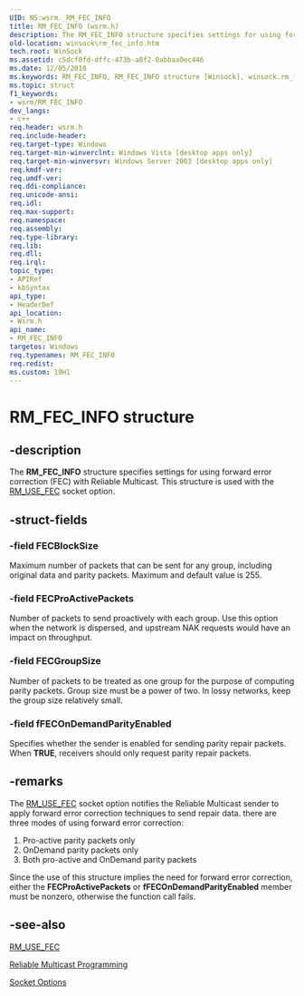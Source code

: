 ```yaml
---
UID: NS:wsrm._RM_FEC_INFO
title: RM_FEC_INFO (wsrm.h)
description: The RM_FEC_INFO structure specifies settings for using forward error correction (FEC) with Reliable Multicast. This structure is used with the RM_USE_FEC socket option.
old-location: winsock\rm_fec_info.htm
tech.root: WinSock
ms.assetid: c5dcf0fd-dffc-473b-a8f2-0abbaa0ec446
ms.date: 12/05/2018
ms.keywords: RM_FEC_INFO, RM_FEC_INFO structure [Winsock], winsock.rm_fec_info, wsrm/RM_FEC_INFO
ms.topic: struct
f1_keywords:
- wsrm/RM_FEC_INFO
dev_langs:
- c++
req.header: wsrm.h
req.include-header: 
req.target-type: Windows
req.target-min-winverclnt: Windows Vista [desktop apps only]
req.target-min-winversvr: Windows Server 2003 [desktop apps only]
req.kmdf-ver: 
req.umdf-ver: 
req.ddi-compliance: 
req.unicode-ansi: 
req.idl: 
req.max-support: 
req.namespace: 
req.assembly: 
req.type-library: 
req.lib: 
req.dll: 
req.irql: 
topic_type:
- APIRef
- kbSyntax
api_type:
- HeaderDef
api_location:
- Wsrm.h
api_name:
- RM_FEC_INFO
targetos: Windows
req.typenames: RM_FEC_INFO
req.redist: 
ms.custom: 19H1
---
```


# RM_FEC_INFO structure


## -description


The <b>RM_FEC_INFO</b> structure specifies settings for using forward error correction (FEC) with Reliable Multicast. This structure is used with the <a href="https://docs.microsoft.com/windows/desktop/WinSock/socket-options">RM_USE_FEC</a> socket option.


## -struct-fields




### -field FECBlockSize

Maximum number of packets that can be sent for any group, including original data and parity packets. Maximum and default value is 255.


### -field FECProActivePackets

Number of packets to send proactively with each group. Use this option when the network is dispersed, and upstream NAK requests would have an impact on throughput.


### -field FECGroupSize

Number of packets to be treated as one group for the purpose of computing parity packets. Group size must be a power of two. In lossy networks, keep the group size relatively small.


### -field fFECOnDemandParityEnabled

Specifies whether the sender is enabled for sending parity repair packets. When <b>TRUE</b>, receivers should only request parity repair packets.


## -remarks



The <a href="https://docs.microsoft.com/windows/desktop/WinSock/socket-options">RM_USE_FEC</a> socket option notifies the Reliable Multicast sender to apply forward error correction techniques to send repair data. there are three modes of using forward error correction:

<ol>
<li>Pro-active parity packets only</li>
<li>OnDemand parity packets only</li>
<li>Both pro-active and OnDemand parity packets</li>
</ol>
Since the use of this structure implies the need for forward error correction, either the <b>FECProActivePackets</b> or <b>fFECOnDemandParityEnabled</b> member must be nonzero, otherwise the function call fails.




## -see-also




<a href="https://docs.microsoft.com/windows/desktop/WinSock/socket-options">RM_USE_FEC</a>



<a href="https://docs.microsoft.com/windows/desktop/WinSock/reliable-multicast-programming--pgm-">Reliable Multicast Programming</a>



<a href="https://docs.microsoft.com/windows/desktop/WinSock/socket-options">Socket
  Options</a>
 

 


